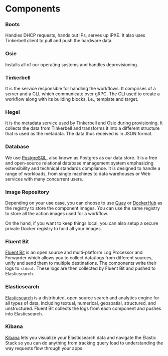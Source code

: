 # Components

### Boots

Handles DHCP requests, hands out IPs, serves up iPXE. It also uses Tinkerbell client to pull and push the hardware data. 

### Osie

Installs all of our operating systems and handles deprovisioning.

### Tinkerbell

It is the service responsible for handling the workflows. It comprises of a server and a CLI, which communicate over gRPC. The CLI used to create a workflow along with its building blocks, i.e., template and target.

### Hegel

It is the metadata service used by Tinkerbell and Osie during provisioning. It collects the data from Tinkerbell and transforms it into a different structure that is used as the metadata. The data thus received is in JSON format. 

### Database

We use [PostgreSQL](https://www.postgresql.org/), also known as Postgres as our data store. It is a free and open-source relational database management system emphasizing extensibility and technical standards compliance. It is designed to handle a range of workloads, from single machines to data warehouses or Web services with many concurrent users.

### Image Repository

Depending on your use case, you can choose to use [Quay](https://quay.io/) or [DockerHub](https://hub.docker.com/) as the registry to store the component images. You can use the same registry to store all the action images used for a workflow. 

On the hand, if you want to keep things local, you can also setup a secure private Docker registry to hold all your images. 

### Fluent Bit

[Fluent Bit](https://fluentbit.io/) is an open source and multi-platform Log Processor and Forwarder which allows you to collect data/logs from different sources, unify and send them to multiple destinations. The components write their logs to `stdout`. These logs are then collected by Fluent Bit and pushed to Elasticsearch. 

### Elasticsearch

[Elasticsearch](https://www.elastic.co/) is a distributed, open source search and analytics engine for all types of data, including textual, numerical, geospatial, structured, and unstructured. Fluent Bit collects the logs from each component and pushes into Elasticsearch. 

### Kibana

[Kibana](https://www.elastic.co/kibana) lets you visualize your Elasticsearch data and navigate the Elastic Stack so you can do anything from tracking query load to understanding the way requests flow through your apps.